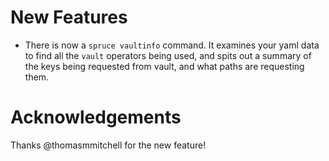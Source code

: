 # New Features

- There is now a `spruce vaultinfo` command. It examines your
  yaml data to find all the `vault` operators being used, and spits
  out a summary of the keys being requested from vault, and what paths
  are requesting them.

# Acknowledgements

Thanks @thomasmmitchell for the new feature!
